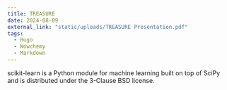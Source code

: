 ```yaml
---
title: TREASURE
date: 2024-08-09
external_link: "static/uploads/TREASURE Presentation.pdf"
tags:
  - Hugo
  - Wowchemy
  - Markdown
---
```


scikit-learn is a Python module for machine learning built on top of SciPy and is distributed under the 3-Clause BSD license.

<!--more-->
